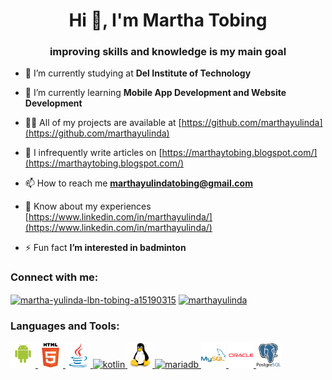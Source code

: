 <h1 align="center">Hi 👋, I'm Martha Tobing</h1>
<h3 align="center">improving skills and knowledge is my main goal</h3>

- 🔭 I’m currently studying at **Del Institute of Technology**

- 🌱 I’m currently learning **Mobile App Development and Website Development**

- 👨‍💻 All of my projects are available at [https://github.com/marthayulinda](https://github.com/marthayulinda)

- 📝 I infrequently write articles on [https://marthaytobing.blogspot.com/](https://marthaytobing.blogspot.com/)

- 📫 How to reach me **marthayulindatobing@gmail.com**

- 📄 Know about my experiences [https://www.linkedin.com/in/marthayulinda/](https://www.linkedin.com/in/marthayulinda/)

- ⚡ Fun fact **I’m interested in badminton**

<h3 align="left">Connect with me:</h3>
<p align="left">
<a href="https://linkedin.com/in/martha-yulinda-lbn-tobing-a15190315" target="blank"><img align="center" src="https://raw.githubusercontent.com/rahuldkjain/github-profile-readme-generator/master/src/images/icons/Social/linked-in-alt.svg" alt="martha-yulinda-lbn-tobing-a15190315" height="30" width="40" /></a>
<a href="https://instagram.com/marthayulinda" target="blank"><img align="center" src="https://raw.githubusercontent.com/rahuldkjain/github-profile-readme-generator/master/src/images/icons/Social/instagram.svg" alt="marthayulinda" height="30" width="40" /></a>
</a>
</p>

<h3 align="left">Languages and Tools:</h3>
<p align="left"> <a href="https://developer.android.com" target="_blank" rel="noreferrer"> <img src="https://raw.githubusercontent.com/devicons/devicon/master/icons/android/android-original-wordmark.svg" alt="android" width="40" height="40"/> </a> <a href="https://www.w3.org/html/" target="_blank" rel="noreferrer"> <img src="https://raw.githubusercontent.com/devicons/devicon/master/icons/html5/html5-original-wordmark.svg" alt="html5" width="40" height="40"/> </a> <a href="https://www.java.com" target="_blank" rel="noreferrer"> <img src="https://raw.githubusercontent.com/devicons/devicon/master/icons/java/java-original.svg" alt="java" width="40" height="40"/> </a> <a href="https://kotlinlang.org" target="_blank" rel="noreferrer"> <img src="https://www.vectorlogo.zone/logos/kotlinlang/kotlinlang-icon.svg" alt="kotlin" width="40" height="40"/> </a> <a href="https://www.linux.org/" target="_blank" rel="noreferrer"> <img src="https://raw.githubusercontent.com/devicons/devicon/master/icons/linux/linux-original.svg" alt="linux" width="40" height="40"/> </a> <a href="https://mariadb.org/" target="_blank" rel="noreferrer"> <img src="https://www.vectorlogo.zone/logos/mariadb/mariadb-icon.svg" alt="mariadb" width="40" height="40"/> </a> <a href="https://www.mysql.com/" target="_blank" rel="noreferrer"> <img src="https://raw.githubusercontent.com/devicons/devicon/master/icons/mysql/mysql-original-wordmark.svg" alt="mysql" width="40" height="40"/> </a> <a href="https://www.oracle.com/" target="_blank" rel="noreferrer"> <img src="https://raw.githubusercontent.com/devicons/devicon/master/icons/oracle/oracle-original.svg" alt="oracle" width="40" height="40"/> </a> <a href="https://www.postgresql.org" target="_blank" rel="noreferrer"> <img src="https://raw.githubusercontent.com/devicons/devicon/master/icons/postgresql/postgresql-original-wordmark.svg" alt="postgresql" width="40" height="40"/> </a> </p>
